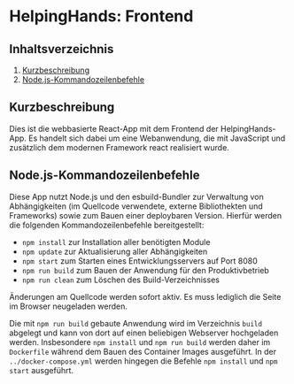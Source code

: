 HelpingHands: Frontend
====================

Inhaltsverzeichnis
------------------

 1. [Kurzbeschreibung](#kurzbeschreibung)
 1. [Node.js-Kommandozeilenbefehle](#nodejs-kommandozeilenbefehle)


Kurzbeschreibung
----------------

Dies ist die webbasierte React-App mit dem Frontend der HelpingHands-App.
Es handelt sich dabei um eine  Webanwendung, die mit JavaScript und zusätzlich dem modernen Framework react realisiert wurde.


Node.js-Kommandozeilenbefehle
-----------------------------

Diese App nutzt Node.js und den esbuild-Bundler zur Verwaltung von Abhängigkeiten
(im Quellcode verwendete, externe Bibliothekten und Frameworks) sowie zum Bauen
einer deploybaren Version. Hierfür werden die folgenden Kommandozeilenbefehle
bereitgestellt:

 * `npm install` zur Installation aller benötigten Module
 * `npm update` zur Aktualisierung aller Abhängigkeiten
 * `npm start` zum Starten eines Entwicklungsservers auf Port 8080
 * `npm run build` zum Bauen der Anwendung für den Produktivbetrieb
 * `npm run clean` zum Löschen des Build-Verzeichnisses

Änderungen am Quellcode werden sofort aktiv. Es muss lediglich die Seite im
Browser neugeladen werden.

Die mit `npm run build` gebaute Anwendung wird im Verzeichnis `build` abgelegt
und kann von dort auf einen beliebigen Webserver hochgeladen werden. Insbesondere
`npm install` und `npm run build` werden daher im `Dockerfile` während dem Bauen
des Container Images ausgeführt. In der `../docker-compose.yml` werden
hingegen die Befehle `npm install` und `npm start` ausgeführt.




